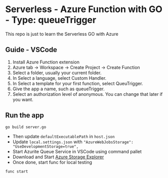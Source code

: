 # Serverless - Azure Function with GO - Type: queueTrigger

This repo is just to learn the Serverless GO with Azure

## Guide - VSCode

1. Install Azure Function extension
2. Azure tab -> Workspace -> Create Project -> Create Function
3. Select a folder, usually your current folder.
4. In Select a language, select Custom Handler.
5. In Select a template for your first function, select QueuTrigger.
6. Give the app a name, such as queueTrigger.
7. Select an authorization level of anonymous. You can change that later if you want.

## Run the app

```shell
go build server.go
```

- Then update `defaultExecutablePath` in `host.json`
- Update `local.settings.json` with `"AzureWebJobsStorage": "UseDevelopmentStorage=true",`
- Start Azurite Queue Service in VSCode using command pallet
- Download and Start [Azure Storage Explorer](https://azure.microsoft.com/en-in/products/storage/storage-explorer/)
- Once done, start func for local testing

```shell
func start
```
